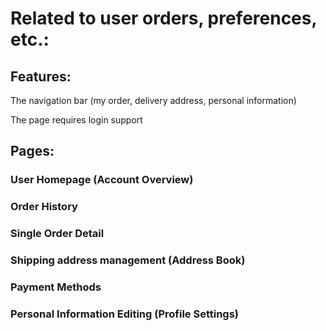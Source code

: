 # Related to user orders, preferences, etc.:

## Features:

The navigation bar (my order, delivery address, personal information)

The page requires login support

## Pages:

### User Homepage (Account Overview)

### Order History

### Single Order Detail

### Shipping address management (Address Book)

### Payment Methods

### Personal Information Editing (Profile Settings)